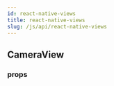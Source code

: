 ```yaml
---
id: react-native-views
title: react-native-views
slug: /js/api/react-native-views
---
```

## CameraView
### props
